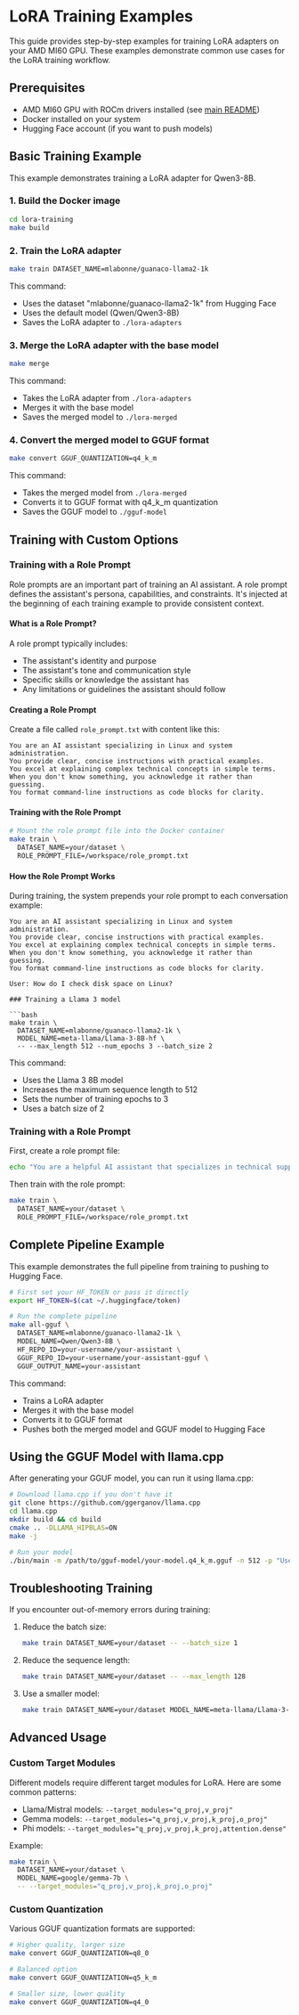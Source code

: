 # LoRA Training Examples

This guide provides step-by-step examples for training LoRA adapters on your AMD MI60 GPU. These examples demonstrate common use cases for the LoRA training workflow.

## Prerequisites

- AMD MI60 GPU with ROCm drivers installed (see [main README](../README.md))
- Docker installed on your system
- Hugging Face account (if you want to push models)

## Basic Training Example

This example demonstrates training a LoRA adapter for Qwen3-8B.

### 1. Build the Docker image

```bash
cd lora-training
make build
```

### 2. Train the LoRA adapter

```bash
make train DATASET_NAME=mlabonne/guanaco-llama2-1k
```

This command:
- Uses the dataset "mlabonne/guanaco-llama2-1k" from Hugging Face
- Uses the default model (Qwen/Qwen3-8B)
- Saves the LoRA adapter to `./lora-adapters`

### 3. Merge the LoRA adapter with the base model

```bash
make merge
```

This command:
- Takes the LoRA adapter from `./lora-adapters`
- Merges it with the base model
- Saves the merged model to `./lora-merged`

### 4. Convert the merged model to GGUF format

```bash
make convert GGUF_QUANTIZATION=q4_k_m
```

This command:
- Takes the merged model from `./lora-merged`
- Converts it to GGUF format with q4_k_m quantization
- Saves the GGUF model to `./gguf-model`

## Training with Custom Options
### Training with a Role Prompt

Role prompts are an important part of training an AI assistant. A role prompt defines the assistant's persona, capabilities, and constraints. It's injected at the beginning of each training example to provide consistent context.

#### What is a Role Prompt?

A role prompt typically includes:
- The assistant's identity and purpose
- The assistant's tone and communication style
- Specific skills or knowledge the assistant has
- Any limitations or guidelines the assistant should follow

#### Creating a Role Prompt

Create a file called `role_prompt.txt` with content like this:

```
You are an AI assistant specializing in Linux and system administration.
You provide clear, concise instructions with practical examples.
You excel at explaining complex technical concepts in simple terms.
When you don't know something, you acknowledge it rather than guessing.
You format command-line instructions as code blocks for clarity.
```

#### Training with the Role Prompt

```bash
# Mount the role prompt file into the Docker container
make train \
  DATASET_NAME=your/dataset \
  ROLE_PROMPT_FILE=/workspace/role_prompt.txt
```

#### How the Role Prompt Works

During training, the system prepends your role prompt to each conversation example:

```
You are an AI assistant specializing in Linux and system administration.
You provide clear, concise instructions with practical examples.
You excel at explaining complex technical concepts in simple terms.
When you don't know something, you acknowledge it rather than guessing.
You format command-line instructions as code blocks for clarity.

User: How do I check disk space on Linux?

### Training a Llama 3 model

```bash
make train \
  DATASET_NAME=mlabonne/guanaco-llama2-1k \
  MODEL_NAME=meta-llama/Llama-3-8B-hf \
  -- --max_length 512 --num_epochs 3 --batch_size 2
```

This command:
- Uses the Llama 3 8B model
- Increases the maximum sequence length to 512
- Sets the number of training epochs to 3
- Uses a batch size of 2

### Training with a Role Prompt

First, create a role prompt file:

```bash
echo "You are a helpful AI assistant that specializes in technical support for programming and system administration." > role_prompt.txt
```

Then train with the role prompt:

```bash
make train \
  DATASET_NAME=your/dataset \
  ROLE_PROMPT_FILE=/workspace/role_prompt.txt
```

## Complete Pipeline Example

This example demonstrates the full pipeline from training to pushing to Hugging Face.

```bash
# First set your HF_TOKEN or pass it directly
export HF_TOKEN=$(cat ~/.huggingface/token)

# Run the complete pipeline
make all-gguf \
  DATASET_NAME=mlabonne/guanaco-llama2-1k \
  MODEL_NAME=Qwen/Qwen3-8B \
  HF_REPO_ID=your-username/your-assistant \
  GGUF_REPO_ID=your-username/your-assistant-gguf \
  GGUF_OUTPUT_NAME=your-assistant
```

This command:
- Trains a LoRA adapter
- Merges it with the base model
- Converts it to GGUF format
- Pushes both the merged model and GGUF model to Hugging Face

## Using the GGUF Model with llama.cpp

After generating your GGUF model, you can run it using llama.cpp:

```bash
# Download llama.cpp if you don't have it
git clone https://github.com/ggerganov/llama.cpp
cd llama.cpp
mkdir build && cd build
cmake .. -DLLAMA_HIPBLAS=ON
make -j

# Run your model
./bin/main -m /path/to/gguf-model/your-model.q4_k_m.gguf -n 512 -p "User: How do I install Python on Ubuntu?\n\nAssistant:"
```

## Troubleshooting Training

If you encounter out-of-memory errors during training:

1. Reduce the batch size:
   ```bash
   make train DATASET_NAME=your/dataset -- --batch_size 1
   ```

2. Reduce the sequence length:
   ```bash
   make train DATASET_NAME=your/dataset -- --max_length 128
   ```

3. Use a smaller model:
   ```bash
   make train DATASET_NAME=your/dataset MODEL_NAME=meta-llama/Llama-3-8B-instruct-hf
   ```

## Advanced Usage

### Custom Target Modules

Different models require different target modules for LoRA. Here are some common patterns:

- Llama/Mistral models: `--target_modules="q_proj,v_proj"`
- Gemma models: `--target_modules="q_proj,v_proj,k_proj,o_proj"`
- Phi models: `--target_modules="q_proj,v_proj,k_proj,attention.dense"`

Example:
```bash
make train \
  DATASET_NAME=your/dataset \
  MODEL_NAME=google/gemma-7b \
  -- --target_modules="q_proj,v_proj,k_proj,o_proj"
```

### Custom Quantization

Various GGUF quantization formats are supported:

```bash
# Higher quality, larger size
make convert GGUF_QUANTIZATION=q8_0

# Balanced option
make convert GGUF_QUANTIZATION=q5_k_m

# Smaller size, lower quality
make convert GGUF_QUANTIZATION=q4_0
```
